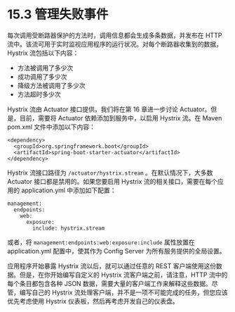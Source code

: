# 15.3 管理失败事件

每次调用受断路器保护的方法时，调用信息都会生成多条数据，并发布在 HTTP 流中。该流可用于实时监视应用程序的运行状况。对每个断路器收集到的数据，Hystrix 流包括以下内容：

* 方法被调用了多少次
* 成功调用了多少次
* 降级方法被调用了多少次
* 方法超时多少次

Hystrix 流由 Actuator 接口提供。我们将在第 16 章进一步讨论 Actuator。但是，目前，需要将 Actuator 依赖添加到服务中，以启用 Hystrix 流。在 Maven pom.xml 文件中添加以下内容：

```markup
<dependency>
  <groupId>org.springframework.boot</groupId>
  <artifactId>spring-boot-starter-actuator</artifactId>
</dependency>
```

Hystrix 流接口路径为 `/actuator/hystrix.stream` 。在默认情况下，大多数 Actuator 接口都是禁用的。如果您要启用 Hystrix 流的相关接口，需要在每个应用的 application.yml 中添加如下配置：

```text
management:
  endpoints:
    web:
      exposure:
        include: hystrix.stream
```

或者，将 `management:endpoints:web:exposure:include` 属性放置在 application.yml 配置中，使其作为 Config Server 为所有服务提供的全局设置。

应用程序开始暴露 Hystrix 流以后，就可以通过任意的 REST 客户端使用这份数据。但是，在你开始编写自定义的 Hystrix 流客户端之前，请注意，HTTP 流中的每个条目都包含各种 JSON 数据，需要大量的客户端工作来解释这些数据。尽管，编写自己的 Hystrix 流处理客户端，并不是一项不可能完成的任务，但您应该优先考虑使用 Hystrix 仪表板，然后再考虑开发自己的仪表盘。

